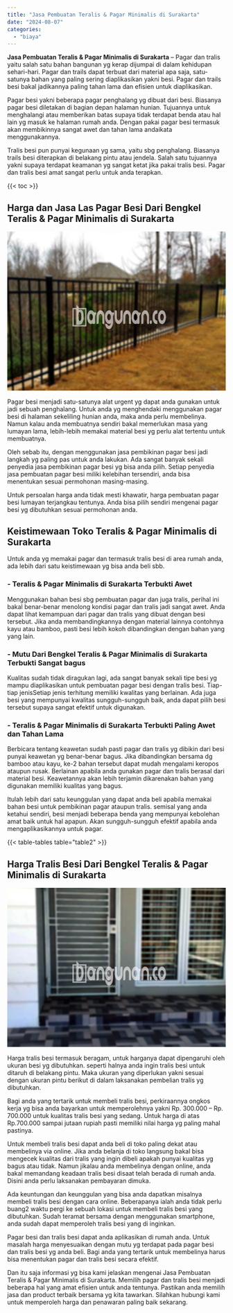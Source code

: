 ```yaml
---
title: "Jasa Pembuatan Teralis & Pagar Minimalis di Surakarta"
date: "2024-08-07"
categories: 
  - "biaya"
---
```


**Jasa Pembuatan Teralis & Pagar Minimalis di Surakarta** – Pagar dan tralis yaitu salah satu bahan bangunan yg kerap dijumpai di dalam kehidupan sehari-hari. Pagar dan trails dapat terbuat dari material apa saja, satu-satunya bahan yang paling sering diaplikasikan yakni besi. Pagar dan trails besi bakal jadikannya paling tahan lama dan efisien untuk diaplikasikan.

Pagar besi yakni beberapa pagar penghalang yg dibuat dari besi. Biasanya pagar besi diletakan di bagian depan halaman hunian. Tujuannya untuk menghalangi atau memberikan batas supaya tidak terdapat benda atau hal lain yg masuk ke halaman rumah anda. Dengan pakai pagar besi termasuk akan membikinnya sangat awet dan tahan lama andaikata menggunakannya.

Tralis besi pun punyai kegunaan yg sama, yaitu sbg penghalang. Biasanya trails besi diterapkan di belakang pintu atau jendela. Salah satu tujuannya yakni supaya terdapat keamanan yg sangat ketat jika pakai tralis besi. Pagar dan tralis besi amat sangat perlu untuk anda terapkan.

{{< toc >}}

## Harga dan Jasa Las Pagar Besi Dari Bengkel Teralis & Pagar Minimalis di Surakarta

![Jasa Pembuatan Teralis & Pagar Minimalis di Surakarta](/images/pagar-minimalis-murah-20.png)

Pagar besi menjadi satu-satunya alat urgent yg dapat anda gunakan untuk jadi sebuah penghalang. Untuk anda yg menghendaki menggunakan pagar besi di halaman sekeliling hunian anda, maka anda perlu membelinya. Namun kalau anda membuatnya sendiri bakal memerlukan masa yang lumayan lama, lebih-lebih memakai material besi yg perlu alat tertentu untuk membuatnya.

Oleh sebab itu, dengan menggunakan jasa pembikinan pagar besi jadi langkah yg paling pas untuk anda lakukan. Ada sangat banyak sekali penyedia jasa pembikinan pagar besi yg bisa anda pilih. Setiap penyedia jasa pembuatan pagar besi miliki kelebihan tersendiri, anda bisa menentukan sesuai permohonan masing-masing.

Untuk persoalan harga anda tidak mesti khawatir, harga pembuatan pagar besi lumayan terjangkau tentunya. Anda bisa pilih sendiri mengenai pagar besi yg dibutuhkan sesuai permohonan anda.

## Keistimewaan Toko Teralis & Pagar Minimalis di Surakarta

Untuk anda yg memakai pagar dan termasuk tralis besi di area rumah anda, ada lebih dari satu keistimewaan yg bisa anda beli sbb.

### \- Teralis & Pagar Minimalis di Surakarta Terbukti Awet

Menggunakan bahan besi sbg pembuatan pagar dan juga tralis, perihal ini bakal benar-benar menolong kondisi pagar dan tralis jadi sangat awet. Anda dapat lihat kemampuan dari pagar dan tralis yang dibuat dengan besi tersebut. Jika anda membandingkannya dengan material lainnya contohnya kayu atau bamboo, pasti besi lebih kokoh dibandingkan dengan bahan yang yang lain.

### \- Mutu Dari Bengkel Teralis & Pagar Minimalis di Surakarta Terbukti Sangat bagus

Kualitas sudah tidak diragukan lagi, ada sangat banyak sekali tipe besi yg mampu diaplikasikan untuk pembuatan pagar besi dengan tralis besi. Tiap-tiap jenisSetiap jenis terhitung memiliki kwalitas yang berlainan. Ada juga besi yang mempunyai kwalitas sungguh-sungguh baik, anda dapat pilih besi tersebut supaya sangat efektif untuk digunakan.

### \- Teralis & Pagar Minimalis di Surakarta Terbukti Paling Awet dan Tahan Lama

Berbicara tentang keawetan sudah pasti pagar dan tralis yg dibikin dari besi punyai keawetan yg benar-benar bagus. Jika dibandingkan bersama dg bamboo atau kayu, ke-2 bahan tersebut dapat mudah mengalami keropos ataupun rusak. Berlainan apabila anda gunakan pagar dan tralis berasal dari material besi. Keawetannya akan lebih terjamin dikarenakan bahan yang digunakan memiliki kualitas yang bagus.

Itulah lebih dari satu keunggulan yang dapat anda beli apabila memakai bahan besi untuk pembikinan pagar ataupun tralis. semisal yang anda ketahui sendiri, besi menjadi beberapa benda yang mempunyai kebolehan amat baik untuk hal apapun. Akan sungguh-sungguh efektif apabila anda mengaplikasikannya untuk pagar.

{{< table-tables table="table2" >}}

## Harga Tralis Besi Dari Bengkel Teralis & Pagar Minimalis di Surakarta

![Jasa Pembuatan Teralis & Pagar Minimalis di Surakarta](/images/teralis-minimalis-murah-09.png)

Harga tralis besi termasuk beragam, untuk harganya dapat dipengaruhi oleh ukuran besi yg dibutuhkan. seperti halnya anda ingin tralis besi untuk ditaruh di belakang pintu. Maka ukuran yang diperlukan yakni sesuai dengan ukuran pintu berikut di dalam laksanakan pembelian tralis yg dibutuhkan.

Bagi anda yang tertarik untuk membeli tralis besi, perkiraannya ongkos kerja yg bisa anda bayarkan untuk memperolehnya yakni Rp. 300.000 – Rp. 700.000 untuk kualitas tralis besi yang sedang. Untuk harga di atas Rp.700.000 sampai jutaan rupiah pasti memiliki nilai harga yg paling mahal pastinya.

Untuk membeli tralis besi dapat anda beli di toko paling dekat atau membelinya via online. Jika anda belanja di toko langsung bakal bisa mengecek kualitas dari tralis yang ingin dibeli apakah punyai kualitas yg bagus atau tidak. Namun jikalau anda membelinya dengan online, anda bakal memandang keadaan tralis besi disaat telah berada di rumah anda. Disini anda perlu laksanakan pembayaran dimuka.

Ada keuntungan dan keunggulan yang bisa anda dapatkan misalnya membeli tralis besi dengan cara online. Beberapanya ialah anda tidak perlu buang2 waktu pergi ke sebuah lokasi untuk membeli tralis besi yang dibutuhkan. Sudah teramat bersama dengan menggunakan smartphone, anda sudah dapat memperoleh tralis besi yang di inginkan.

Pagar besi dan tralis besi dapat anda aplikasikan di rumah anda. Untuk masalah harga menyesuaikan dengan mutu yg terdapat pada pagar besi dan tralis besi yg anda beli. Bagi anda yang tertarik untuk membelinya harus bisa menentukan pagar dan tralis besi secara efektif.

Dan itu saja informasi yg bisa kami jelaskan mengenai Jasa Pembuatan Teralis & Pagar Minimalis di Surakarta. Memilih pagar dan tralis besi menjadi beberapa hal yang amat efisien untuk anda tentunya. Pastikan anda memilih jasa dan product terbaik bersama yg kita tawarkan. Silahkan hubungi kami untuk memperoleh harga dan penawaran paling baik sekarang.
